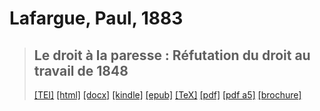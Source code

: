 # Lafargue, Paul, 1883

> ## Le droit à la paresse : Réfutation du droit au travail de 1848
>  <a title="Source XML/TEI" class="mime48 tei" href="https://hurlus.github.io/tei/lafargue1883_paresse.xml">[TEI]</a>  <a title="HTML une page" class="mime48 html" href="https://hurlus.github.io/lafargue1883_paresse/lafargue1883_paresse.html">[html]</a>  <a title="Bureautique (LibreOffice, MS.Word)" class="mime48 docx" href="https://hurlus.github.io/lafargue1883_paresse/lafargue1883_paresse.docx">[docx]</a>  <a title="Amazon.kindle" class="mime48 mobi" href="https://hurlus.github.io/lafargue1883_paresse/lafargue1883_paresse.mobi">[kindle]</a>  <a title="EPUB, pour liseuses et téléphones" class="mime48 epub" href="https://hurlus.github.io/lafargue1883_paresse/lafargue1883_paresse.epub">[epub]</a>  <a title="LaTeX" class="mime48 tex" href="https://hurlus.github.io/lafargue1883_paresse/lafargue1883_paresse.tex">[TeX]</a>  <a title="PDF à imprimer, A4 2 colonnes" class="mime48 pdf" href="https://hurlus.github.io/lafargue1883_paresse/lafargue1883_paresse.pdf">[pdf]</a>  <a title="PDF à lire, A5 une colonne" class="mime48 a5" href="https://hurlus.github.io/lafargue1883_paresse/lafargue1883_paresse_a5.pdf">[pdf a5]</a>  <a title="Brochure à agrafer, pdf imposé pour imprimante recto/verso" class="mime48 brochure" href="https://hurlus.github.io/lafargue1883_paresse/lafargue1883_paresse_brochure.pdf">[brochure]</a> 
